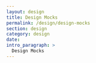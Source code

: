 ```yaml
---
layout: design
title: Design Mocks
permalink: /design/design-mocks
section: design
category: design
date:
intro_paragraph: >
  Design Mocks
---
```

